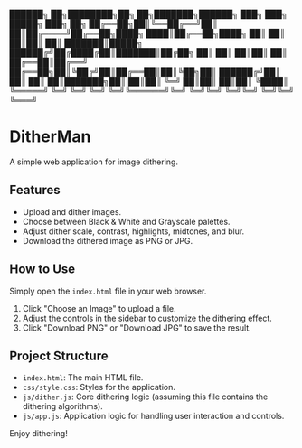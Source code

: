 ██████╗ ██╗████████╗██╗  ██╗███████╗██████╗ ███╗   ███╗ █████╗ ███╗   ██╗
██╔══██╗██║╚══██╔══╝██║  ██║██╔════╝██╔══██╗████╗ ████║██╔══██╗████╗  ██║
██║  ██║██║   ██║   ███████║█████╗  ██████╔╝██╔████╔██║███████║██╔██╗ ██║
██║  ██║██║   ██║   ██╔══██║██╔══╝  ██╔══██╗██║╚██╔╝██║██╔══██║██║╚██╗██║
██████╔╝██║   ██║   ██║  ██║███████╗██║  ██║██║ ╚═╝ ██║██║  ██║██║ ╚████║
╚═════╝ ╚═╝   ╚═╝   ╚═╝  ╚═╝╚══════╝╚═╝  ╚═╝╚═╝     ╚═╝╚═╝  ╚═╝╚═╝  ╚═══╝

# DitherMan

A simple web application for image dithering.

## Features

- Upload and dither images.
- Choose between Black & White and Grayscale palettes.
- Adjust dither scale, contrast, highlights, midtones, and blur.
- Download the dithered image as PNG or JPG.

## How to Use

Simply open the `index.html` file in your web browser.

1. Click "Choose an Image" to upload a file.
2. Adjust the controls in the sidebar to customize the dithering effect.
3. Click "Download PNG" or "Download JPG" to save the result.

## Project Structure

- `index.html`: The main HTML file.
- `css/style.css`: Styles for the application.
- `js/dither.js`: Core dithering logic (assuming this file contains the dithering algorithms).
- `js/app.js`: Application logic for handling user interaction and controls.

Enjoy dithering! 
